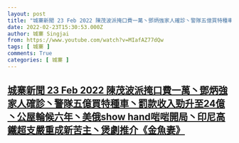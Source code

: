 ```yaml
---
layout: post
title: "城寨新聞 23 Feb 2022 陳茂波派掩口費一萬丶鄧炳強家人確診丶警隊五億買特種車丶罰款收入勁升至24億丶公屋輪候六年丶美俄show hand啱啱開局丶印尼高鐵超支嚴重成新苦主丶煲劇推介《金魚妻》"
date: 2022-02-23T15:30:53.000Z
author: 城寨 Singjai
from: https://www.youtube.com/watch?v=MIafAZ77dQw
tags: [ 城寨 ]
comments: True
categories: [ 城寨 ]
---
```

<!--1645630253000-->
[城寨新聞 23 Feb 2022 陳茂波派掩口費一萬丶鄧炳強家人確診丶警隊五億買特種車丶罰款收入勁升至24億丶公屋輪候六年丶美俄show hand啱啱開局丶印尼高鐵超支嚴重成新苦主丶煲劇推介《金魚妻》](https://www.youtube.com/watch?v=MIafAZ77dQw)
------

<div>

</div>
